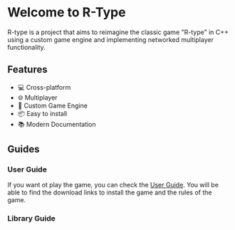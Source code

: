 # Welcome to R-Type

R-type is a project that aims to reimagine the classic game "R-type" in C++ using a custom game engine and implementing networked multiplayer functionality.

## Features
- 💻 Cross-platform
- 🌐 Multiplayer
- 🧩 Custom Game Engine
- 📦 Easy to install
- 📚 Modern Documentation

## Guides

### User Guide

If you want ot play the game, you can check the [User Guide](user-guide.md). You will be able to find the download links to install the game and the rules of the game.

### Library Guide